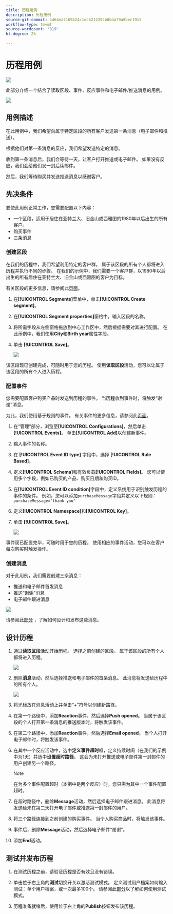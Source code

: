 ```yaml
---
title: 历程用例
description: 历程用例
source-git-commit: 4464ea7169424c1ec6212394b8bda79a9bec1913
workflow-type: tm+mt
source-wordcount: '819'
ht-degree: 2%

---
```


# 历程用例

![](../assets/do-not-localize/badge.png)

此部分介绍一个结合了读取区段、事件、反应事件和电子邮件/推送消息的用例。

![](../assets/jo-uc1.png)

## 用例描述

在此用例中，我们希望向属于特定区段的所有客户发送第一条消息（电子邮件和推送）。

根据他们对第一条消息的反应，我们希望发送特定的消息。

收到第一条消息后，我们会等待一天，让客户打开推送或电子邮件。 如果没有反应，我们会给他们发一封后续邮件。

然后，我们等待购买并发送推送消息以感谢客户。

## 先决条件

要使此用例正常工作，您需要配置以下内容：

* 一个区段，适用于居住在亚特兰大、旧金山或西雅图的1980年以后出生的所有客户。
* 购买事件
* 三条消息

### 创建区段

在我们的历程中，我们希望利用特定的客户群。 属于该区段的所有个人都将进入历程并执行不同的步骤。 在我们的示例中，我们需要一个客户群，以1980年以后出生的所有居住在亚特兰大、旧金山或西雅图的客户为目标。

有关区段的更多信息，请参阅此[页面](../segment/about-segments.md)。

1. 在&#x200B;**[!UICONTROL Segments]**&#x200B;菜单中，单击&#x200B;**[!UICONTROL Create segment]**。

1. 在&#x200B;**[!UICONTROL Segment properties]**&#x200B;窗格中，输入区段的名称。

1. 将所需字段从左侧窗格拖放到中心工作区中，然后根据需要对其进行配置。 在此示例中，我们使用&#x200B;**City**&#x200B;和&#x200B;**Birth year**&#x200B;属性字段。

1. 单击 **[!UICONTROL Save]**。

   ![](../assets/add-attributes.png)

该区段现已创建完成，可随时用于您的历程。 使用&#x200B;**读取区段**&#x200B;活动，您可以让属于该区段的所有个人进入历程。

### 配置事件

您需要配置客户购买产品时发送到历程的事件。 当历程收到事件时，将触发“谢谢”消息。

为此，我们使用基于规则的事件。 有关事件的更多信息，请参阅此[页面](../event/about-events.md)。

1. 在“管理”部分，浏览至&#x200B;**[!UICONTROL Configurations]**，然后单击&#x200B;**[!UICONTROL Events]**。 单击&#x200B;**[!UICONTROL Add]**&#x200B;以创建新事件。

1. 输入事件的名称。

1. 在 **[!UICONTROL Event ID type]** 字段中，选择 **[!UICONTROL Rule Based]**。

1. 定义&#x200B;**[!UICONTROL Schema]**&#x200B;和有效负载&#x200B;**[!UICONTROL Fields]**。 您可以使用多个字段，例如已购买的产品、购买日期和购买ID。

1. 在&#x200B;**[!UICONTROL Event ID condition]**&#x200B;字段中，定义系统用于识别触发历程的事件的条件。 例如，您可以添加`purchaseMessage`字段并定义以下规则：`purchaseMessage="thank you"`

1. 定义&#x200B;**[!UICONTROL Namespace]**&#x200B;和&#x200B;**[!UICONTROL Key]**。

1. 单击 **[!UICONTROL Save]**。

   ![](../assets/jo-uc2.png)

事件现已配置完毕，可随时用于您的历程。 使用相应的事件活动，您可以在客户每次购买时触发操作。

### 创建消息

对于此用例，我们需要创建三条消息：

* 推送和电子邮件首发消息
* 推送“谢谢”消息
* 电子邮件跟进消息

![](../assets/jo-uc3.png)

请参阅此[部分](../segment/about-segments.md) ，了解如何设计和发布这些消息。

## 设计历程

1. 通过&#x200B;**读取区段**&#x200B;活动开始历程。 选择之前创建的区段。 属于该区段的所有个人都将进入历程。

   ![](../assets/jo-uc4.png)

1. 删除&#x200B;**消息**&#x200B;活动，然后选择推送和电子邮件的首条消息。 此消息将发送给历程中的所有个人。

   ![](../assets/jo-uc5.png)

1. 将光标放在消息活动上并单击“+”符号以创建新路径。

1. 在第一个路径中，添加&#x200B;**Reaction**&#x200B;事件，然后选择&#x200B;**Push opened**。 当属于该区段的个人打开第一条消息的推送版本时，将触发该事件。

1. 在第二个路径中，添加&#x200B;**Reaction**&#x200B;事件，然后选择&#x200B;**Email opened**。 当个人打开电子邮件时，将触发该事件。

1. 在其中一个反应活动中，选中&#x200B;**定义事件超时**&#x200B;框，定义持续时间（在我们的示例中为1天）并选中&#x200B;**设置超时路径**。 这会为未打开推送或电子邮件第一封邮件的用户创建另一个路径。

   >[!NOTE]
   >
   >在为多个事件配置超时（本例中是两个反应）时，您只需为其中一个事件配置超时。

1. 在超时路径中，删除&#x200B;**Message**&#x200B;活动，然后选择电子邮件跟进消息。 此消息将发送给未在第二天打开电子邮件或推送第一封邮件的用户。

1. 将三个路径连接到之前创建的购买事件。 当个人购买商品时，将触发该事件。

1. 事件后，删除&#x200B;**Message**&#x200B;活动，然后选择电子邮件“谢谢”。

1. 添加&#x200B;**End**&#x200B;活动。

## 测试并发布历程

1. 在测试历程之前，请验证历程是否有效且没有错误。

1. 单击位于右上角的&#x200B;**测试**&#x200B;切换开关以激活测试模式。 定义测试用户档案如何输入测试：单个用户档案，或一次最多100个。 请参阅此[部分](testing-the-journey.md)以了解如何使用测试模式。

1. 历程准备就绪后，使用位于右上角的&#x200B;**Publish**&#x200B;按钮发布该历程。
